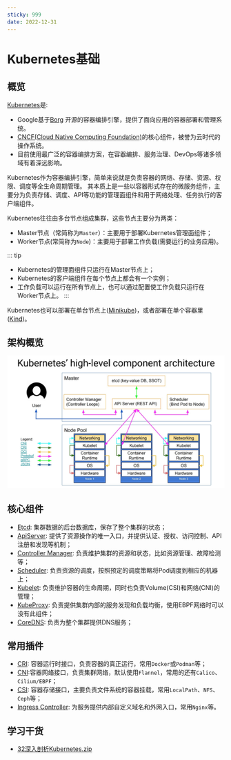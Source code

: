```yaml
---
sticky: 999
date: 2022-12-31
---
```


# Kubernetes基础

## 概览

[Kubernetes](https://kubernetes.io/zh-cn/docs/home/)是:
- Google基于[Borg](https://research.google/pubs/pub43438/) 开源的容器编排引擎，提供了面向应用的容器部署和管理系统。
- [CNCF(Cloud Native Computing Foundation)](https://www.cncf.io/)的核心组件，被誉为云时代的操作系统。
- 目前使用最广泛的容器编排方案，在容器编排、服务治理、DevOps等诸多领域有着深远影响。

Kubernetes作为容器编排引擎，简单来说就是负责容器的网络、存储、资源、权限、调度等全生命周期管理。
其本质上是一些以容器形式存在的微服务组件，主要分为负责存储、调度、API等功能的管理面组件和用于网络处理、任务执行的客户端组件。

Kubernetes往往由多台节点组成集群，这些节点主要分为两类：
- Master节点（常简称为`Master`）：主要用于部署Kubernetes管理面组件；
- Worker节点(常简称为`Node`)：主要用于部署工作负载(需要运行的业务应用)。

::: tip
- Kubernetes的管理面组件只运行在Master节点上；
- Kubernetes的客户端组件在每个节点上都会有一个实例；
- 工作负载可以运行在所有节点上，也可以通过配置使工作负载只运行在Worker节点上。
:::

Kubernetes也可以部署在单台节点上([Minikube](./installation/minikube.md))，或者部署在单个容器里([Kind](https://kind.sigs.k8s.io/))。

## 架构概览

![Kubernetes高可用集群整体架构](/images/cloud-native/kubernetes/kubernetes-high-level-component-archtecture.jpeg)


## 核心组件

- [Etcd](https://kubernetes.io/zh-cn/docs/concepts/overview/components/#etcd): 集群数据的后台数据库，保存了整个集群的状态；
- [ApiServer](https://kubernetes.io/zh-cn/docs/concepts/overview/components/#kube-apiserver): 提供了资源操作的唯一入口，并提供认证、授权、访问控制、API 注册和发现等机制；
- [Controller Manager](https://kubernetes.io/zh-cn/docs/concepts/overview/components/#kube-controller-manager): 负责维护集群的资源和状态，比如资源管理、故障检测等；
- [Scheduler](https://kubernetes.io/zh-cn/docs/concepts/overview/components/#kube-scheduler): 负责资源的调度，按照预定的调度策略将Pod调度到相应的机器上；
- [Kubelet](https://kubernetes.io/zh-cn/docs/concepts/overview/components/#kubelet): 负责维护容器的生命周期，同时也负责Volume(CSI)和网络(CNI)的管理；
- [KubeProxy](https://kubernetes.io/zh-cn/docs/concepts/overview/components/#kube-proxy): 负责提供集群内部的服务发现和负载均衡，使用EBPF网络时可以没有此组件；
- [CoreDNS](https://kubernetes.io/zh-cn/docs/concepts/overview/components/#dns): 负责为整个集群提供DNS服务；

## 常用插件
- [CRI](https://kubernetes.io/zh-cn/docs/concepts/architecture/cri/): 容器运行时接口，负责容器的真正运行，常用`Docker`或`Podman`等；
- [CNI](https://kubernetes.io/zh-cn/docs/concepts/cluster-administration/networking/):容器网络接口，负责集群网络，默认使用`Flannel`，常用的还有`Calico`、`Cilium/EBPF`；
- [CSI](https://kubernetes-csi.github.io/docs/): 容器存储接口，主要负责文件系统的容器挂载，常用`LocalPath`、`NFS`、`Ceph`等；
- [Ingress Controller](https://kubernetes.io/zh-cn/docs/concepts/services-networking/ingress-controllers/): 为服务提供内部自定义域名和外网入口，常用`Nginx`等。

## 学习干货

- [32深入剖析Kubernetes.zip](/downloads/cloud-native/kubernetes/32-dinglei-study-kubernetes.zip)